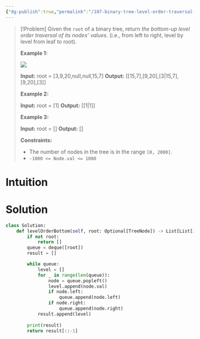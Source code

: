 ```yaml
---
{"dg-publish":true,"permalink":"/107-binary-tree-level-order-traversal-ii/","tags":["tree","binaryTree","bfs"]}
---
```


> [!Problem]
> Given the `root` of a binary tree, return _the bottom-up level order traversal of its nodes' values_. (i.e., from left to right, level by level from leaf to root).
> 
> **Example 1:**
> 
> ![](https://assets.leetcode.com/uploads/2021/02/19/tree1.jpg)
> 
> **Input:** root = [3,9,20,null,null,15,7]
> **Output:** [[15,7],[9,20],[3\|15,7],[9,20],[3]]
> 
> **Example 2:**
> 
> **Input:** root = [1]
> **Output:** [[1\|1]]
> 
> **Example 3:**
> 
> **Input:** root = []
> **Output:** []
> 
> **Constraints:**
> 
> - The number of nodes in the tree is in the range `[0, 2000]`.
> - `-1000 <= Node.val <= 1000`

# Intuition

# Solution
```python
class Solution:
    def levelOrderBottom(self, root: Optional[TreeNode]) -> List[List[int]]:
        if not root:
            return []
        queue = deque([root])
        result = []

        while queue:
            level = []
            for _ in range(len(queue)):
                node = queue.popleft()
                level.append(node.val)
                if node.left:
                    queue.append(node.left)
                if node.right:
                    queue.append(node.right)
            result.append(level)
        
        print(result)
        return result[::-1]
```